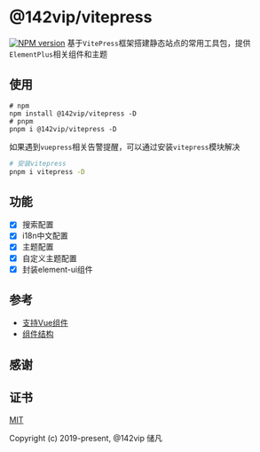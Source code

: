 # @142vip/vitepress

[![NPM version](https://img.shields.io/npm/v/@142vip/vitepress?labelColor=0b3d52&color=1da469&label=version)](https://www.npmjs.com/package/@142vip/vitepress)
基于`VitePress`框架搭建静态站点的常用工具包，提供`ElementPlus`相关组件和主题

## 使用

```shell
# npm
npm install @142vip/vitepress -D
# pnpm
pnpm i @142vip/vitepress -D
```

如果遇到`vuepress`相关告警提醒，可以通过安装`vitepress`模块解决

```bash
# 安装vitepress
pnpm i vitepress -D
```

## 功能

- [x] 搜索配置
- [x] i18n中文配置
- [x] 主题配置
- [x] 自定义主题配置
- [x] 封装element-ui组件

## 参考

- [支持Vue组件](https://github.com/unjs/unbuild/issues/80)
- [组件结构](https://github.com/wobsoriano/vue-sfc-unbuild/blob/main/build.config.ts)

## 感谢

## 证书

[MIT](https://opensource.org/license/MIT)

Copyright (c) 2019-present, @142vip 储凡
